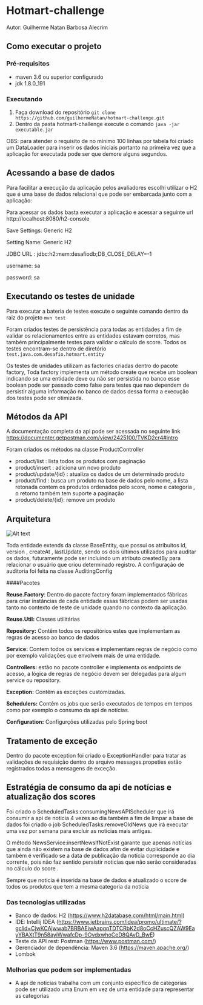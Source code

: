 # Hotmart-challenge
Autor: Guilherme Natan Barbosa Alecrim

## Como executar o projeto 

### Pré-requisitos 
 - maven 3.6 ou superior configurado 
 - jdk 1.8.0_191 

### Executando  
1. Faça download do repositório 
 ```git clone https://github.com/guilhermeNatan/hotmart-challenge.git``` 
1. Dentro da pasta hotmart-challenge execute o comando  ```java -jar executable.jar```


OBS:  para atender o requisito de no mínimo 100 linhas por tabela foi criado um DataLoader 
para inserir os dados iniciais portanto na primeira vez que a aplicação for executada pode ser
que demore alguns segundos. 


## Acessando a  base de dados 
Para facilitar a execução da aplicação pelos avaliadores escolhi utilizar o H2 que é uma base
de dados relacional que pode ser embarcada junto com a  aplicação: 

Para acessar os dados basta executar a aplicação e acessar a seguinte url http://localhost:8080/h2-console 

Save Settings: Generic H2

Setting Name: Generic H2

JDBC URL : jdbc:h2:mem:desafiodb;DB_CLOSE_DELAY=-1

username: sa

password: sa


## Executando os testes de unidade 
Para executar a bateria de testes execute o seguinte comando dentro da raiz do projeto
```mvn test```


Foram criados testes de persistência para todas as entidades a fim de validar os relacionamentos entre as entidades estavam 
corretos, mas também principalmente testes para validar o cálculo de score. 
Todos os testes encontram-se dentro de diretório ```test.java.com.desafio.hotmart.entity```

Os testes de unidades utilizam as factories criadas dentro do pacote factory, 
Toda factory implementa um método create que recebe um boolean indicando se uma entidade deve ou não ser persistida no banco
esse boolean pode ser passado como false para testes que nao dependem de persistir alguma informação no banco de dados 
dessa forma a execução dos testes pode ser otimizada. 

## Métodos da API 
A documentação completa da api pode ser acessada no seguinte link
https://documenter.getpostman.com/view/2425100/TVKD2cr4#intro 

Foram criados os métodos  na classe ProductController
* product/list : lista todos os produtos com paginação
* product/insert : adiciona um novo produto
* product/update/{id} : atualiza os dados de um determinado produto
* product/find : busca um produto na base de dados pelo nome, a lista retonada contem os produtos ordenados pelo score, nome e categoria , o retorno também tem suporte a paginação
* product/delete/{id}: remove um produto 


## Arquitetura
![Alt text](/desafio.png "Diagrama de entidades ") 

Toda entidade extends da classe BaseEntity, que possui os atribuitos id, version , createAt , lastUpdate, 
sendo os dois  últimos utilizados para auditar os dados, futuramente pode ser incluindo 
um atributo createdBy para relacionar o usuário que criou determinado registro. A configuração de auditoria 
foi feita na classe AuditingConfig 

####Pacotes 

**Reuse.Factory**: Dentro do pacote factory foram implementados fábricas para criar instâncias de cada 
entidade essas fábricas podem ser usadas tanto no contexto de teste de unidade 
quando no contexto da aplicação. 

**Reuse.Util:** Classes utilitárias 

**Repository:** Contêm todos os repositórios estes que implementam as regras de acesso ao banco de dados 

**Service:** Contem todos os services  e implementam regras de negócio como por exemplo validações que envolvem
mais de uma entidade.  
 
**Controllers:** estão no pacote controller e implementa os endpoints de acesso, a lógica de regras 
de negócio devem ser delegadas para algum service ou repository. 

**Exception:** Contêm as exceções customizadas.   

**Schedulers:** Contêm os jobs que serão executados de tempos em tempos como por exemplo o consumo da api de notícias. 

**Configuration:** Configurções utilizadas pelo Spring boot 


## Tratamento de exceção 
Dentro do pacote exception foi criado o ExceptionHandler  para tratar as validações de requisição 
dentro do arquivo messages.propeties estão registrados todas a mensagens de exceção. 


## Estratégia de consumo da api de notícias e atualização dos scores
Foi criado o ScheduledTasks:consumingNewsAPIScheduler que irá consumir a api de noticia 4 vezes ao dia
também a fim de limpar a base de dados foi criado o job ScheduledTasks:removeOldNews que irá executar uma vez por semana 
para excluir as noticias mais antigas.
 
 
O método  NewsService:insertNewsIfNotExist garante que apenas notícias que ainda não existem na base de dados
afim de evitar duplicidade e também é verificado se a data de publicação da notícia corresponde ao dia corrente, pois 
não faz sentido persistir noticias que não serão consideradas no cálculo do score . 

Sempre que noticia é inserida na base de dados é atualizado o score de todos os produtos que tem a mesma categoria da   notícia 

 
  
### Das tecnologias utilizadas
- Banco de dados: H2  (https://www.h2database.com/html/main.html)
- IDE:  Intellij IDEA (https://www.jetbrains.com/idea/promo/ultimate/?gclid=CjwKCAjwwab7BRBAEiwAapqpTDTCRbK2d8oCcHZuscQZAW9EayYBAXtT9n58ayiWwafcDp-9OvdxwhoCeD8QAvD_BwE)
- Teste da API rest: Postman  (https://www.postman.com/)
- Gerenciador de dependência: Maven 3.6  (https://maven.apache.org/)
- Lombok 

 ### Melhorias que podem ser implementadas
 - A api de noticias trabalha com um conjunto específico de categorias pode ser utilizado 
 uma Enum em vez de uma entidade  para representar as categorias
